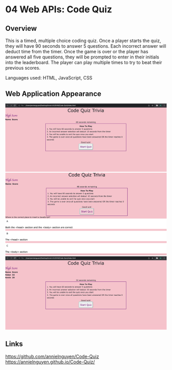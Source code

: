 # 04 Web APIs: Code Quiz

## Overview

This is a timed, multiple choice coding quiz. Once a player starts the quiz, they will have 90 seconds to answer 5 questions. Each incorrect answer will deduct time from the timer. Once the game is over or the player has answered all five questions, they will be prompted to enter in their initials into the leaderboard. The player can play multiple times to try to beat their previous scores. 

Languages used: HTML, JavaScript, CSS

## Web Application Appearance
![Screenshot1](./02-Homework/Assets/screen1.png)
![Screenshot2](./02-Homework/Assets/screen2.png)
![Screenshot3](./02-Homework/Assets/screen3.png)

## Links 
https://github.com/annielnguyen/Code-Quiz
https://annielnguyen.github.io/Code-Quiz/